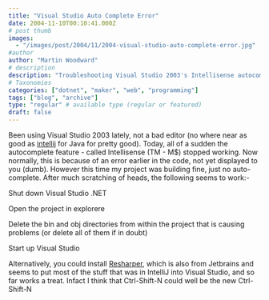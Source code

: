 ```yaml
---
title: "Visual Studio Auto Complete Error"
date: 2004-11-10T00:10:41.000Z
# post thumb
images:
  - "/images/post/2004/11/2004-visual-studio-auto-complete-error.jpg"
#author
author: "Martin Woodward"
# description
description: "Troubleshooting Visual Studio 2003's Intellisense autocomplete failure with simple fixes or by using Resharper for enhanced coding efficiency."
# Taxonomies
categories: ["dotnet", "maker", "web", "programming"]
tags: ["blog", "archive"]
type: "regular" # available type (regular or featured)
draft: false
---
```


Been using Visual Studio 2003 lately, not a bad editor (no where near as good as [intellij](http://www.jetbrains.com/idea/) for Java for pretty good). Today, all of a sudden the autocomplete feature - called Intellisense (TM - M$) stopped working. Now normally, this is because of an error earlier in the code, not yet displayed to you (dumb). However this time my project was building fine, just no auto-complete. After much scratching of heads, the following seems to work:-

Shut down Visual Studio .NET

Open the project in explorere

Delete the bin and obj directories from within the project that is causing problems (or delete all of them if in doubt)

Start up Visual Studio

Alternatively, you could install [Resharper](http://www.jetbrains.com/resharper/), which is also from Jetbrains and seems to put most of the stuff that was in IntelliJ into Visual Studio, and so far works a treat. Infact I think that Ctrl-Shift-N could well be the new Ctrl-Shift-N
